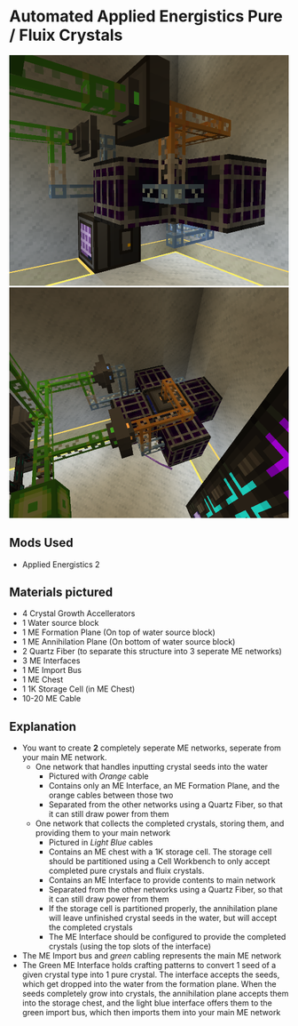 # Automated Applied Energistics Pure / Fluix Crystals

![alt text][screenshot1]
![alt text][screenshot2]

## Mods Used

* Applied Energistics 2


## Materials pictured
* 4 Crystal Growth Accellerators
* 1 Water source block
* 1 ME Formation Plane (On top of water source block)
* 1 ME Annihilation Plane (On bottom of water source block)
* 2 Quartz Fiber (to separate this structure into 3 seperate ME networks)
* 3 ME Interfaces
* 1 ME Import Bus
* 1 ME Chest
* 1 1K Storage Cell (in ME Chest)
* 10-20 ME Cable

## Explanation
* You want to create **2** completely seperate ME networks, seperate from your main ME network.
  * One network that handles inputting crystal seeds into the water
    * Pictured with *Orange* cable
    * Contains only an ME Interface, an ME Formation Plane, and the orange cables between those two
    * Separated from the other networks using a Quartz Fiber, so that it can still draw power from them
  * One network that collects the completed crystals, storing them, and providing them to your main network
    * Pictured in *Light Blue* cables
    * Contains an ME chest with a 1K storage cell. The storage cell should be partitioned using a Cell Workbench to only accept completed pure crystals and fluix crystals.
    * Contains an ME Interface to provide contents to main network
    * Separated from the other networks using a Quartz Fiber, so that it can still draw power from them
    * If the storage cell is partitioned properly, the annihilation plane will leave unfinished crystal seeds in the water, but will accept the completed crystals
    * The ME Interface should be configured to provide the completed crystals (using the top slots of the interface)
* The ME Import bus and *green* cabling represents the main ME network
* The Green ME Interface holds crafting patterns to convert 1 seed of a given crystal type into 1 pure crystal. The interface accepts the seeds, which get dropped into the water from the formation plane. When the seeds completely grow into crystals, the annihilation plane accepts them into the storage chest, and the light blue interface offers them to the green import bus, which then imports them into your main ME network

[screenshot1]: ../Images/ae_pure_crystals_1.png "Screenshot 1"
[screenshot2]: ../Images/ae_pure_crystals_2.png "Screenshot 2"